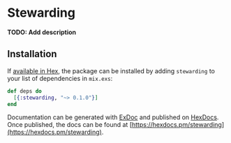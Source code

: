 # Stewarding

**TODO: Add description**

## Installation

If [available in Hex](https://hex.pm/docs/publish), the package can be installed
by adding `stewarding` to your list of dependencies in `mix.exs`:

```elixir
def deps do
  [{:stewarding, "~> 0.1.0"}]
end
```

Documentation can be generated with [ExDoc](https://github.com/elixir-lang/ex_doc)
and published on [HexDocs](https://hexdocs.pm). Once published, the docs can
be found at [https://hexdocs.pm/stewarding](https://hexdocs.pm/stewarding).

